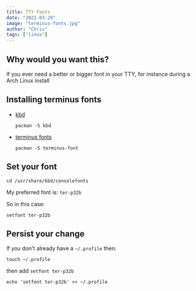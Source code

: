 ```yaml
---
title: TTY Fonts
date: "2021-03-29"
image: "terminus-fonts.jpg"
author: "Chris"
tags: ["linux"]
---
```


## Why would you want this?

If you ever need a better or bigger font in your TTY, for instance during a Arch Linux install 

## Installing terminus fonts

- [kbd](https://kbd-project.org/)

    ```
    pacman -S kbd
    ```

- [terminus fonts](https://github.com/powerline/fonts/tree/master/Terminus)

    ```
    pacman -S terminus-font
    ```

## Set your font

```
cd /usr/share/kbd/consolefonts
```

My preferred font is: `ter-p32b`

So in this case:

```
setfont ter-p32b
```

## Persist your change

If you don't already have a `~/.profile` then:

```
touch ~/.profile
```

then add `setfont ter-p32b`

```
echo 'setfont ter-p32b' >> ~/.profile 
```
